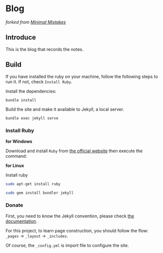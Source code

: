 # Blog

*forked from [Minimal Mistakes](https://github.com/mmistakes/minimal-mistakes)*

## Introduce

This is the blog that records the notes.

## Build

If you have installed the ruby on your machine, follow the following steps to run it. If not, check `Install Ruby`.

Install the dependencies:

```sh
bundle install
```

Build the site and make it available to Jekyll, a local server.

```
bundle exec jekyll serve
```

### Install Ruby

**for Windows**

Download and install `Ruby` from [the official website](https://www.ruby-lang.org/en/) then execute the command:

**for Linux**

Install ruby

```sh
sudo apt-get install ruby
```

```sh
sudo gem install bundler jekyll
```

### Donate

First, you need to know the Jekyll convention, please check [the documentation](https://jekyllrb.com/docs/).

For this project, to learn page construction, you should follow the flow: `_pages` -> `_layout` -> `_includes`.

Of course, the `_config.yml` is import file to configure the site.